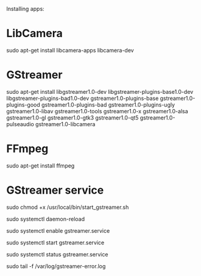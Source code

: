 Installing apps:

# LibCamera
sudo apt-get install libcamera-apps libcamera-dev

# GStreamer
sudo apt-get install libgstreamer1.0-dev libgstreamer-plugins-base1.0-dev libgstreamer-plugins-bad1.0-dev gstreamer1.0-plugins-base gstreamer1.0-plugins-good gstreamer1.0-plugins-bad gstreamer1.0-plugins-ugly gstreamer1.0-libav gstreamer1.0-tools gstreamer1.0-x gstreamer1.0-alsa gstreamer1.0-gl gstreamer1.0-gtk3 gstreamer1.0-qt5 gstreamer1.0-pulseaudio gstreamer1.0-libcamera

# FFmpeg
sudo apt-get install ffmpeg

# GStreamer service

sudo chmod +x /usr/local/bin/start_gstreamer.sh

sudo systemctl daemon-reload

sudo systemctl enable gstreamer.service

sudo systemctl start gstreamer.service

sudo systemctl status gstreamer.service

sudo tail -f /var/log/gstreamer-error.log
